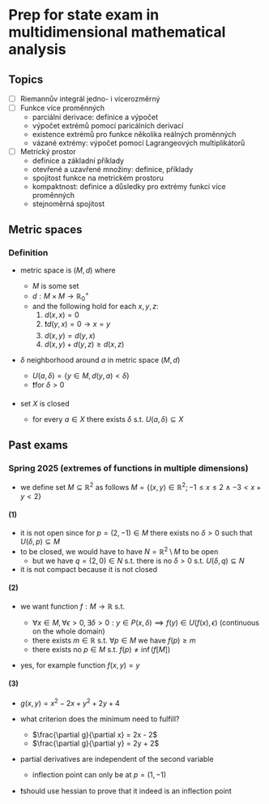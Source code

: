 # Prep for state exam in multidimensional mathematical analysis

## Topics

- [ ] Riemannův integrál jedno- i vícerozměrný
- [ ] Funkce více proměnných
  - parciální derivace: definice a výpočet
  - výpočet extrémů pomocí paricálních derivací
  - existence extrémů pro funkce několika reálných proměnných
  - vázané extrémy: výpočet pomocí Lagrangeových multiplikátorů
- [ ] Metrický prostor
  - definice a základní příklady
  - otevřené a uzavřené množiny: definice, příklady
  - spojitost funkce na metrickém prostoru
  - kompaktnost: definice a důsledky pro extrémy funkcí více proměnných
  - stejnoměrná spojitost

## Metric spaces

### Definition

- metric space is $(M,d)$ where
  - $M$ is some set
  - $d : M \times M \rightarrow \mathbb{R}_0^+$
  - and the following hold for each $x,y,z$:
    1. $d(x,x) = 0$
    2. ❗$d(y,x) = 0 \rightarrow x=y$
    3. $d(x,y) = d(y,x)$
    4. $d(x,y) + d(y,z) \geq d(x,z)$

- $\delta$ neighborhood around $a$ in metric space $(M,d)$
  - $U(a,\delta) = \{ y\in M , d(y,a) < \delta \}$
  - ❗for $\delta > 0$

- set $X$ is closed
  - for every $a \in X$ there exists $\delta$ s.t. $U(a,\delta) \subseteq X$


## Past exams

### Spring 2025 (extremes of functions in multiple dimensions)

- we define set $M \subseteq \mathbb{R}^2$ as follows $M = \{(x,y) \in \mathbb{R}^2 ; -1 \leq x \leq 2 \wedge -3 < x + y < 2 \}$

#### (1)


- it is not open since for $p=(2,-1) \in M$ there exists no $\delta > 0$ such that $U(\delta,p) \subseteq M$
- to be closed, we would have to have $N = \mathbb{R}^2 \setminus M$ to be open
  - but we have $q=(2,0) \in N$ s.t. there is no $\delta > 0$ s.t. $U(\delta,q) \subseteq N$
- it is not compact because it is not closed

#### (2)

- we want function $f : M \rightarrow \mathbb{R}$ s.t. 
  - $\forall x \in M,\forall \epsilon > 0, \exists \delta > 0: y \in P(x,\delta) \implies f(y) \in U(f(x),\epsilon)$ (continuous on the whole domain)
  - there exists $m \in \mathbb{R}$ s.t. $\forall p \in M$ we have $f(p) \geq m$
  - there exists no $p \in M$ s.t. $f(p) \neq \inf(f[M])$

- yes, for example function $f(x,y) = y$

#### (3)

- $g(x,y) = x^2 - 2x + y^2 + 2y + 4$

- what criterion does the minimum need to fulfill?
  - $\frac{\partial g}{\partial x} = 2x - 2$
  - $\frac{\partial g}{\partial y} = 2y + 2$  

- partial derivatives are independent of the second variable
  - inflection point can only be at $p = (1,-1)$

- ❗should use hessian to prove that it indeed is an inflection point 